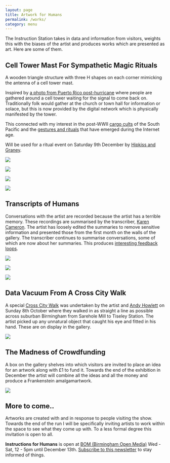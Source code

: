 ```yaml
---
layout: page
title: Artwork for Humans
permalink: /works/
category: menu
---
```


The Instruction Station takes in data and information from visitors, weights this with the biases of the artist and produces works which are presented as art. Here are some of them. 

## Cell Tower Mast For Sympathetic Magic Rituals

A wooden triangle structure with three H shapes on each corner mimicking the antenna of a cell tower mast. 

Inspired by [a photo from Puerto Rico post-hurricane](https://www.theatlantic.com/photo/2017/09/disconnected-by-disasterphotos-from-a-battered-puerto-rico/540975/#img08) where people are gathered around a cell tower waiting for the signal to come back on. Traditionally folk would gather at the church or town hall for information or solace, but this is now provided by the digital network which is physically manifested by the tower. 

This connected with my interest in the post-WWII [cargo cults](https://en.wikipedia.org/wiki/Cargo_cult) of the South Pacific and the [gestures and rituals](http://curiousrituals.nearfuturelaboratory.com) that have emerged during the Internet age. 

Will be used for a ritual event on Saturday 9th December by [Hipkiss and Graney](https://www.hipkissandgraney.com). 

![](http://instructionsforhumans.com/images/celltower1.jpg)

![](http://instructionsforhumans.com/images/celltower2.jpg)

[![](http://instructionsforhumans.com/images/puerto-rico-celltower.jpg)](https://www.theatlantic.com/photo/2017/09/disconnected-by-disasterphotos-from-a-battered-puerto-rico/540975/#img08)

![](http://instructionsforhumans.com/images/celltower3.jpg)


## Transcripts of Humans

Conversations with the artist are recorded because the artist has a terrible memory. These recordings are summarised by the transcriber, [Karen Cameron](https://twitter.com/KCanard). The artist has loosely edited the summaries to remove sensitive information and presented those from the first month on the walls of the gallery. The transcriber continues to summarise conversations, some of which are now about her summaries. This produces [interesting feedback loops](https://amwritingthings.tumblr.com/post/166671665230/systems-in-the-text). 


![](http://instructionsforhumans.com/images/transcripts1.jpg)

![](http://instructionsforhumans.com/images/transcripts2.jpg)

![](http://instructionsforhumans.com/images/transcripts3.jpg)

## Data Vacuum From A Cross City Walk

A special [Cross City Walk](http://xcw.org.uk) was undertaken by the artist and [Andy Howlett](http://andyhowlett.co.uk) on Sunday 8th October where they walked in as straight a line as possible across suburban Birmingham from Sarehole Mill to Tiseley Station. The artist picked up any unnatural object that caught his eye and fitted in his hand. These are on display in the gallery. 

![](http://instructionsforhumans.com/images/xcwdatavacuum.jpg)

## The Madness of Crowdfunding

A box on the gallery shelves into which visitors are invited to place an idea for an artwork along with £1 to fund it. Towards the end of the exhibition in December the artist will combine all the ideas and all the money and produce a Frankenstein amalgamartwork. 

![](http://instructionsforhumans.com/images/madnessbox.jpg)

## More to come..

Artworks are created with and in response to people visiting the show. Towards the end of the run I will be specifically inviting artists to work within the space to see what they come up with. To a less formal degree this invitation is open to all. 

**Instructions for Humans** is open at [BOM (Birmingham Open Media)](http://www.bom.org.uk) Wed - Sat, 12 - 5pm until December 13th. [Subscribe to this newsletter](https://tinyletter.com/peteashton) to stay informed of things. 